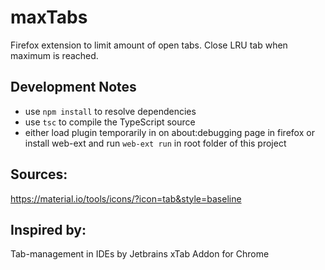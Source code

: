 # maxTabs
Firefox extension to limit amount of open tabs. Close LRU tab when maximum is reached.

## Development Notes
* use `npm install` to resolve dependencies
* use `tsc` to compile the TypeScript source
* either load plugin temporarily in on about:debugging page in firefox or install web-ext and run `web-ext run` in root folder of this project


## Sources:
https://material.io/tools/icons/?icon=tab&style=baseline

## Inspired by: 
Tab-management in IDEs by Jetbrains
xTab Addon for Chrome
